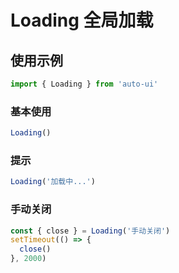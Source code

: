 ---
---

# Loading 全局加载

## 使用示例

```jsx
import { Loading } from 'auto-ui'
```

### 基本使用

```jsx
Loading()
```

### 提示

```jsx
Loading('加载中...')
```

### 手动关闭

```jsx
const { close } = Loading('手动关闭')
setTimeout(() => {
  close()
}, 2000)
```
